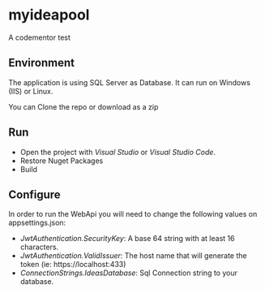 # myideapool
A codementor test

## Environment
The application is using SQL Server as Database. It can run on Windows (IIS) or Linux.

You can Clone the repo or download as a zip

## Run
- Open the project with *Visual Studio* or *Visual Studio Code*.
- Restore Nuget Packages
- Build

## Configure
In order to run the WebApi you will need to change the following values on appsettings.json:

- *JwtAuthentication.SecurityKey*: A base 64 string with at least 16 characters.
- *JwtAuthentication.ValidIssuer*: The host name that will generate the token (ie: https://localhost:433)
- *ConnectionStrings.IdeasDatabase*: Sql Connection string to your database.
